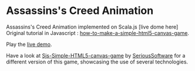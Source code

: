 # Assassins's Creed Animation

Assassins's Creed Animation implemented on Scala.js [live dome here]
Original tutorial in Javascript :
[how-to-make-a-simple-html5-canvas-game](http://www.lostdecadegames.com/how-to-make-a-simple-html5-canvas-game/).

Play the [live demo](http://vmunier.github.io/scalajs-simple-canvas-game/).

Have a look at [Sjs-Simple-HTML5-canvas-game](https://github.com/amsterdam-scala/Sjs-Simple-HTML5-canvas-game) by [SeriousSoftware](https://github.com/SeriousSoftware) for a different version of this game, showcasing the use of several technologies.
